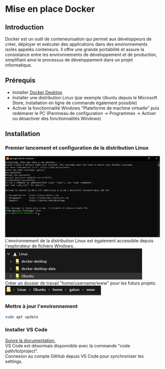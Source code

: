 # Mise en place Docker

## Introduction
Docker est un outil de conteneurisation qui permet aux développeurs de créer, déployer et exécuter des applications dans des environnements isolés appelés conteneurs. Il offre une grande portabilité et assure la consistance entre les environnements de développement et de production, simplifiant ainsi le processus de développement dans un projet informatique.

## Prérequis
- Installer [Docker Desktop](https://www.docker.com/products/docker-desktop/)
- Installer une distribution Linux (par exemple Ubuntu depuis le Microsoft Store, installation en ligne de commande également possible)
- Activer la fonctionnalité Windows "Plateforme de machine virtuelle" puis redémarer le PC (Pannneau de configuration -> Programmes -> Activer ou désactiver des fonctionnalités Windows)

## Installation

### Premier lancement et configuration de la distribution Linux
![](img/Screenshot_1.png)
L'environnement de la distribution Linux est également accessible depuis l'explorateur de fichiers Windows.
![](img/Screenshot_2.png)\
Créer un dossier de travail "home/username/www" pour les futurs projets.\
![](img/Screenshot_3.png)

### Mettre à jour l'environnement 
```bash
sudo apt update
```

### Installer VS Code
[Suivre la documentation.](https://code.visualstudio.com/docs/setup/linux)\
VS Code est désormais disponnible avec la commande "code path/to/project".\
Connexion au compte GitHub depuis VS Code pour synchroniser les settings.
